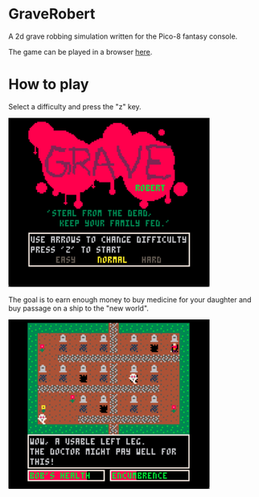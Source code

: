 # GraveRobert

A 2d grave robbing simulation written for the Pico-8 fantasy console.

The game can be played in a browser <a href="https://doomlazer.github.io/GraveRobert/index.html">here</a>.

# How to play 

Select a difficulty and press the "z" key.

<img src="pics/title.png" alt="Grave Robert intro screen" width="400" style="max-width: 100%;">

The goal is to earn enough money to buy medicine for your daughter and buy passage on a ship to the "new world". 

<img src="pics/gp.png" alt="Grave Robert gameplay" width="400" style="max-width: 100%;">
